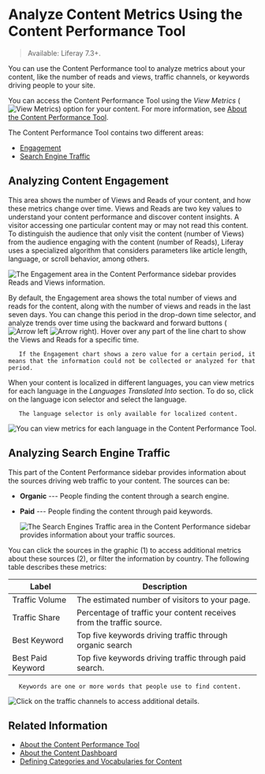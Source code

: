 # Analyze Content Metrics Using the Content Performance Tool

> Available: Liferay 7.3+.

You can use the Content Performance tool to analyze metrics about your content, like the number of reads and views, traffic channels, or keywords driving people to your site.

You can access the Content Performance Tool using the *View Metrics* (![View Metrics](../../images/icon-analytics.png)) option for your content. For more information, see [About the Content Performance Tool](./about-the-content-performance-tool.md).

The Content Performance Tool contains two different areas:

- [Engagement](#analyzing-content-engagement)
- [Search Engine Traffic](#analyzing-search-engine-traffic)

## Analyzing Content Engagement

This area shows the number of Views and Reads of your content, and how these metrics change over time. Views and Reads are two key values to understand your content performance and discover content insights. A visitor accessing one particular content may or may not read this content. To distinguish the audience that only visit the content (number of Views) from the audience engaging with the content (number of Reads), Liferay uses a specialized algorithm that considers parameters like article length, language, or scroll behavior, among others.

![The Engagement area in the Content Performance sidebar provides Reads and Views information.](./analyze-content-metrics-using-content-performance-tool/images/06.png)

By default, the Engagement area shows the total number of views and reads for the content, along with the number of views and reads in the last seven days. You can change this period in the drop-down time selector, and analyze trends over time using the backward and forward buttons (![Arrow left](../../images/icon-angle-left.png) ![Arrow right](../../images/icon-angle-right.png)). Hover over any part of the line chart to show the Views and Reads for a specific time.

```note::
   If the Engagement chart shows a zero value for a certain period, it means that the information could not be collected or analyzed for that period.
```

When your content is localized in different languages, you can view metrics for each language in the *Languages Translated Into* section. To do so, click on the language icon selector and select the language.

```note::
   The language selector is only available for localized content.
```

![You can view metrics for each language in the Content Performance Tool.](./analyze-content-metrics-using-content-performance-tool/images/03.png)

## Analyzing Search Engine Traffic

This part of the Content Performance sidebar provides information about the sources driving web traffic to your content. The sources can be:

- **Organic** --- People finding the content through a search engine.
- **Paid** --- People finding the content through paid keywords.

    ![The Search Engines Traffic area in the Content Performance sidebar provides information about your traffic sources.](./analyze-content-metrics-using-content-performance-tool/images/07.png)

You can click the sources in the graphic (1) to access additional metrics about these sources (2), or filter the information by country. The following table describes these metrics:

| Label | Description |
| --- | --- |
| Traffic Volume | The estimated number of visitors to your page. |
| Traffic Share | Percentage of traffic your content receives from the traffic source. |
| Best Keyword | Top five keywords driving traffic through organic search |
| Best Paid Keyword | Top five keywords driving traffic through paid search. |

```note::
   Keywords are one or more words that people use to find content.
```

![Click on the traffic channels to access additional details.](./analyze-content-metrics-using-content-performance-tool/images/02.png)

## Related Information

- [About the Content Performance Tool](./about-the-content-performance-tool.md)
- [About the Content Dashboard](../content-dashboard/about-the-content-dashboard.md)
- [Defining Categories and Vocabularies for Content](../tags-and-categories/defining-categories-and-vocabularies-for-content.md)
